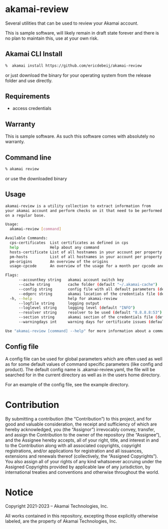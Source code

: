 # akamai-review
Several utilities that can be used to review your Akamai account.

This is sample software, will likely remain in draft state forever and there is no plan to maintain this, use at your own risk.

## Akamai CLI Install
```bash
%  akamai install https://github.com/ericdebeij/akamai-review
```

or just download the binary for your operating system from the release folder and use directly.

## Requirements
* access credentials

## Warranty
This is sample software. As such this software comes with absolutely no warranty.

## Command line
```bash
% akamai review
```
or use the downloaded binary

## Usage
```bash
akamai-review is a utility collection to extract information from
your akamai account and perform checks on it that need to be performed
on a regular base.

Usage:
  akamai-review [command]

Available Commands:
  cps-certificates  List certificates as defined in cps
  help              Help about any command
  hosts-certificate List of all hostnames in your account per property with dns and certificate information
  pm-hosts          List of all hostnames in your account per property with dns and certificate information
  pm-origins        An overview of the origins
  usage-cpcode      An overview of the usage for a month per cpcode and a comparison with the previous month

Flags:
      --accountkey string   akamai account switch key
      --cache string        cache folder (default "~/.akamai-cache")
      --config string       config file with all default parameters (default ".akamai-review.yaml")
      --edgerc string       akamai location of the credentials file (default "~/.edgerc")
  -h, --help                help for akamai-review
      --logfile string      logging output
      --loglevel string     logging level (default "INFO")
      --resolver string     resolver to be used (default "8.8.8.8:53")
      --section string      akamai section of the credentials file (default "default")
      --warningdays int     warning days for certificate issues (default 14)

Use "akamai-review [command] --help" for more information about a command.
```
## Config file
A config file can be used for global parameters which are often used as well as for some default values of command specific parameters (like config and product).
The default config name is .akamai-review.yaml, the file will be searched for in the current directory as well as in the users home directory.

For an example of the config file, see the example directory.

# Contribution

By submitting a contribution (the “Contribution”) to this project, and for good and valuable consideration, the receipt and sufficiency of which are hereby acknowledged, you (the “Assignor”) irrevocably convey, transfer, and assign the Contribution to the owner of the repository (the “Assignee”), and the Assignee hereby accepts, all of your right, title, and interest in and to the Contribution along with all associated copyrights, copyright registrations, and/or applications for registration and all issuances, extensions and renewals thereof (collectively, the “Assigned Copyrights”). You also assign all of your rights of any kind whatsoever accruing under the Assigned Copyrights provided by applicable law of any jurisdiction, by international treaties and conventions and otherwise throughout the world. 

# Notice

Copyright 2021-2023 – Akamai Technologies, Inc.
 
All works contained in this repository, excepting those explicitly otherwise labeled, are the property of Akamai Technologies, Inc.